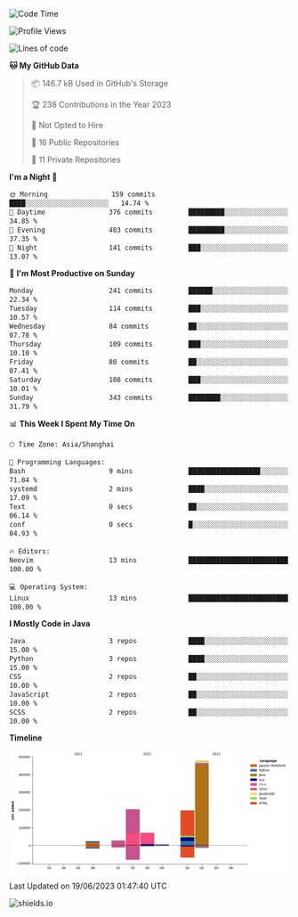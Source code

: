 <!--START_SECTION:waka-->
![Code Time](http://img.shields.io/badge/Code%20Time-298%20hrs%2040%20mins-blue)

![Profile Views](http://img.shields.io/badge/Profile%20Views-1-blue)

![Lines of code](https://img.shields.io/badge/From%20Hello%20World%20I%27ve%20Written-1.0%20million%20lines%20of%20code-blue)

**🐱 My GitHub Data** 

> 📦 146.7 kB Used in GitHub's Storage 
 > 
> 🏆 238 Contributions in the Year 2023
 > 
> 🚫 Not Opted to Hire
 > 
> 📜 16 Public Repositories 
 > 
> 🔑 11 Private Repositories 
 > 
**I'm a Night 🦉** 

```text
🌞 Morning                159 commits         ████░░░░░░░░░░░░░░░░░░░░░   14.74 % 
🌆 Daytime                376 commits         █████████░░░░░░░░░░░░░░░░   34.85 % 
🌃 Evening                403 commits         █████████░░░░░░░░░░░░░░░░   37.35 % 
🌙 Night                  141 commits         ███░░░░░░░░░░░░░░░░░░░░░░   13.07 % 
```
📅 **I'm Most Productive on Sunday** 

```text
Monday                   241 commits         ██████░░░░░░░░░░░░░░░░░░░   22.34 % 
Tuesday                  114 commits         ███░░░░░░░░░░░░░░░░░░░░░░   10.57 % 
Wednesday                84 commits          ██░░░░░░░░░░░░░░░░░░░░░░░   07.78 % 
Thursday                 109 commits         ███░░░░░░░░░░░░░░░░░░░░░░   10.10 % 
Friday                   80 commits          ██░░░░░░░░░░░░░░░░░░░░░░░   07.41 % 
Saturday                 108 commits         ███░░░░░░░░░░░░░░░░░░░░░░   10.01 % 
Sunday                   343 commits         ████████░░░░░░░░░░░░░░░░░   31.79 % 
```


📊 **This Week I Spent My Time On** 

```text
🕑︎ Time Zone: Asia/Shanghai

💬 Programming Languages: 
Bash                     9 mins              ██████████████████░░░░░░░   71.84 % 
systemd                  2 mins              ████░░░░░░░░░░░░░░░░░░░░░   17.09 % 
Text                     0 secs              ██░░░░░░░░░░░░░░░░░░░░░░░   06.14 % 
conf                     0 secs              █░░░░░░░░░░░░░░░░░░░░░░░░   04.93 % 

🔥 Editors: 
Neovim                   13 mins             █████████████████████████   100.00 % 

💻 Operating System: 
Linux                    13 mins             █████████████████████████   100.00 % 
```

**I Mostly Code in Java** 

```text
Java                     3 repos             ████░░░░░░░░░░░░░░░░░░░░░   15.00 % 
Python                   3 repos             ████░░░░░░░░░░░░░░░░░░░░░   15.00 % 
CSS                      2 repos             ██░░░░░░░░░░░░░░░░░░░░░░░   10.00 % 
JavaScript               2 repos             ██░░░░░░░░░░░░░░░░░░░░░░░   10.00 % 
SCSS                     2 repos             ██░░░░░░░░░░░░░░░░░░░░░░░   10.00 % 
```



**Timeline**

![Lines of Code chart](https://raw.githubusercontent.com/kopp4/kopp4/main/assets/bar_graph.png)


 Last Updated on 19/06/2023 01:47:40 UTC
<!--END_SECTION:waka-->
![shields.io](https://img.shields.io/github/commit-activity/w/kopp4/kopp4?color=g&label=abusing%20bot&style=flat-square)

